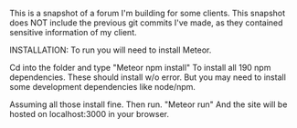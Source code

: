 This is a snapshot of a forum I'm building for some clients. This snapshot does NOT include the previous git commits I've made, as they contained sensitive information of my client.


INSTALLATION:
To run you will need to install Meteor.

Cd into the folder and type
"Meteor npm install"
To install all 190 npm dependencies.
These should install w/o error. But you may need to install some development dependencies like node/npm.

Assuming all those install fine. Then run.
"Meteor run"
And the site will be hosted on localhost:3000 in your browser.